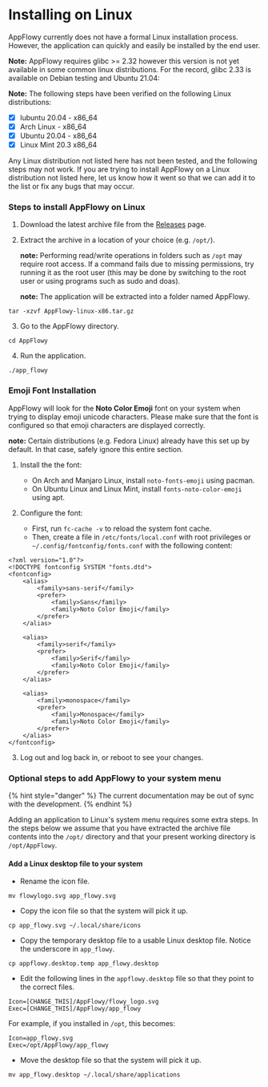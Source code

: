 # Installing on Linux

AppFlowy currently does not have a formal Linux installation process. However, the application can quickly and easily be installed by the end user.

**Note:** AppFlowy requires glibc >= 2.32 however this version is not yet available in some common linux distributions. For the record, glibc 2.33 is available on Debian testing and Ubuntu 21.04:

**Note:** The following steps have been verified on the following Linux distributions:

* [x] lubuntu 20.04 - x86\_64
* [x] Arch Linux - x86\_64
* [x] Ubuntu 20.04 - x86\_64
* [x] Linux Mint 20.3 x86\_64

Any Linux distribution not listed here has not been tested, and the following steps may not work. If you are trying to install AppFlowy on a Linux distribution not listed here, let us know how it went so that we can add it to the list or fix any bugs that may occur.

### Steps to install AppFlowy on Linux

1. Download the latest archive file from the [Releases](https://github.com/AppFlowy-IO/appflowy/releases) page.
2.  Extract the archive in a location of your choice (e.g. `/opt/`).

    **note:** Performing read/write operations in folders such as `/opt` may require root access. If a command fails due to missing permissions, try running it as the root user (this may be done by switching to the root user or using programs such as sudo and doas).

    **note:** The application will be extracted into a folder named AppFlowy.

```shell
tar -xzvf AppFlowy-linux-x86.tar.gz
```

3. Go to the AppFlowy directory.

```shell
cd AppFlowy
```

4. Run the application.

```shell
./app_flowy
```

### Emoji Font Installation

AppFlowy will look for the **Noto Color Emoji** font on your system when trying to display emoji unicode characters. Please make sure that the font is configured so that emoji characters are displayed correctly.

**note:** Certain distributions (e.g. Fedora Linux) already have this set up by default. In that case, safely ignore this entire section.

1. Install the the font:

    * On Arch and Manjaro Linux, install `noto-fonts-emoji` using pacman.
    * On Ubuntu Linux and Linux Mint, install `fonts-noto-color-emoji` using apt.

2. Configure the font:

    * First, run `fc-cache -v` to reload the system font cache.
    * Then, create a file in `/etc/fonts/local.conf` with root privileges or `~/.config/fontconfig/fonts.conf`  with the following content:

```
<?xml version="1.0"?>
<!DOCTYPE fontconfig SYSTEM "fonts.dtd">
<fontconfig>
    <alias>
        <family>sans-serif</family>
        <prefer>
            <family>Sans</family>
            <family>Noto Color Emoji</family>
        </prefer>
    </alias>

    <alias>
        <family>serif</family>
        <prefer>
            <family>Serif</family>
            <family>Noto Color Emoji</family>
        </prefer>
    </alias>

    <alias>
        <family>monospace</family>
        <prefer>
            <family>Monospace</family>
            <family>Noto Color Emoji</family>
        </prefer>
    </alias>
</fontconfig>
```

3. Log out and log back in, or reboot to see your changes.

### Optional steps to add AppFlowy to your system menu

{% hint style="danger" %}
The current documentation may be out of sync with the development. {% endhint %}

Adding an application to Linux's system menu requires some extra steps. In the steps below we assume that you have extracted the archive file contents into the `/opt/` directory and that your present working directory is `/opt/AppFlowy`.

#### Add a Linux desktop file to your system

* Rename the icon file.

```shell
mv flowylogo.svg app_flowy.svg
```

* Copy the icon file so that the system will pick it up.

```
cp app_flowy.svg ~/.local/share/icons
```

* Copy the temporary desktop file to a usable Linux desktop file. Notice the underscore in `app_flowy`.

```shell
cp appflowy.desktop.temp app_flowy.desktop
```

* Edit the following lines in the `appflowy.desktop` file so that they point to the correct files.

```shell
Icon=[CHANGE_THIS]/AppFlowy/flowy_logo.svg
Exec=[CHANGE_THIS]/AppFlowy/app_flowy
```

For example, if you installed in `/opt`, this becomes:

```shell
Icon=app_flowy.svg
Exec=/opt/AppFlowy/app_flowy
```

* Move the desktop file so that the system will pick it up.

```shell
mv app_flowy.desktop ~/.local/share/applications
```

